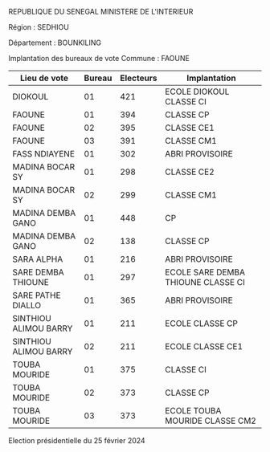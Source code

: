 REPUBLIQUE DU SENEGAL MINISTERE DE L'INTERIEUR

Région : SEDHIOU

Département : BOUNKILING

Implantation des bureaux de vote Commune : FAOUNE

| Lieu de vote | Bureau | Electeurs | Implantation |
| - | - | - | - |
| DIOKOUL | 01 | 421 | ECOLE DIOKOUL CLASSE CI |
| FAOUNE | 01 | 394 | CLASSE CP |
| FAOUNE | 02 | 395 | CLASSE CE1 |
| FAOUNE | 03 | 391 | CLASSE CM1 |
| FASS NDIAYENE | 01 | 302 | ABRI PROVISOIRE |
| MADINA BOCAR SY | 01 | 298 | CLASSE CE2 |
| MADINA BOCAR SY | 02 | 299 | CLASSE CM1 |
| MADINA DEMBA GANO | 01 | 448 | CP |
| MADINA DEMBA GANO | 02 | 138 | CLASSE CP |
| SARA ALPHA | 01 | 216 | ABRI PROVISOIRE |
| SARE DEMBA THIOUNE | 01 | 297 | ECOLE SARE DEMBA THIOUNE CLASSE CI |
| SARE PATHE DIALLO | 01 | 365 | ABRI PROVISOIRE |
| SINTHIOU ALIMOU BARRY | 01 | 211 | ECOLE CLASSE CP |
| SINTHIOU ALIMOU BARRY | 02 | 211 | ECOLE CLASSE CE1 |
| TOUBA MOURIDE | 01 | 375 | CLASSE CI |
| TOUBA MOURIDE | 02 | 373 | CLASSE CP |
| TOUBA MOURIDE | 03 | 373 | ECOLE TOUBA MOURIDE CLASSE CM2 |

<!-- PageNumber="8/14" -->

Election présidentielle du 25 février 2024

